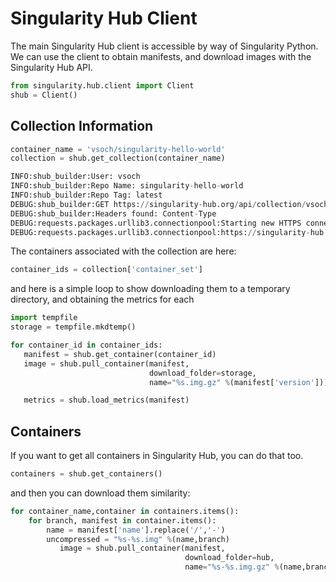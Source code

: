 
# Singularity Hub Client 

The main Singularity Hub client is accessible by way of Singularity Python.  We can use the client to obtain manifests, and download images with the Singularity Hub API.

```python
from singularity.hub.client import Client
shub = Client() 
```

## Collection Information

```python
container_name = 'vsoch/singularity-hello-world'
collection = shub.get_collection(container_name)

INFO:shub_builder:User: vsoch
INFO:shub_builder:Repo Name: singularity-hello-world
INFO:shub_builder:Repo Tag: latest
DEBUG:shub_builder:GET https://singularity-hub.org/api/collection/vsoch/singularity-hello-world:latest
DEBUG:shub_builder:Headers found: Content-Type
DEBUG:requests.packages.urllib3.connectionpool:Starting new HTTPS connection (1): singularity-hub.org
DEBUG:requests.packages.urllib3.connectionpool:https://singularity-hub.org:443 "GET /api/collection/vsoch/singularity-hello-world:latest HTTP/1.1" 200 None
```

The containers associated with the collection are here:

```python
container_ids = collection['container_set']
```

and here is a simple loop to show downloading them to a temporary directory, and obtaining the metrics for each

```python
import tempfile
storage = tempfile.mkdtemp()

for container_id in container_ids:
   manifest = shub.get_container(container_id)
   image = shub.pull_container(manifest,
                               download_folder=storage,
                               name="%s.img.gz" %(manifest['version']))       

   metrics = shub.load_metrics(manifest)
```


## Containers
If you want to get all containers in Singularity Hub, you can do that too.

```python
containers = shub.get_containers()
```

and then you can download them similarity:

```python
for container_name,container in containers.items():
    for branch, manifest in container.items():        
        name = manifest['name'].replace('/','-')
        uncompressed = "%s-%s.img" %(name,branch)
           image = shub.pull_container(manifest,
                                       download_folder=hub,
                                       name="%s-%s.img.gz" %(name,branch))       
```
